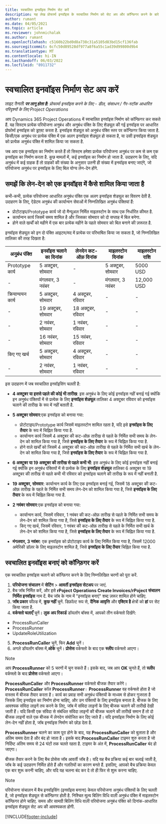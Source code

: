 ```yaml
---
title: स्वचालित इनवॉइस निर्माण सेट करें
description: यह लेख प्रोफार्मा इनवॉइस के स्वचालित निर्माण को सेट अप और कॉन्फ़िगर करने के बारे में जानकारी प्रदान करता है।
author: rumant
ms.date: 04/05/2021
ms.topic: article
ms.reviewer: johnmichalak
ms.author: rumant
ms.openlocfilehash: c5160b22bd0d8a738c31a5105d83bd15cf136fab
ms.sourcegitcommit: 6cfc50d89528df977a8f6a55c1ad39d99800d9b4
ms.translationtype: MT
ms.contentlocale: hi-IN
ms.lasthandoff: 06/03/2022
ms.locfileid: "8911732"
---
```

# <a name="set-up-automatic-invoice-creation"></a>स्वचालित इनवॉइस निर्माण सेट अप करें 
 
लाइट तैनाती _**पर लागू होता है:** प्रोफार्मा इनवॉइस करने के लिए - डील, संसाधन / गैर-स्टॉक आधारित परिदृश्यों के लिए Project Operations_

आप Dynamics 365 Project Operations में स्वचालित इनवॉइस निर्माण को कॉन्फ़िगर कर सकते हैं. यह सिस्टम प्रत्येक परियोजना अनुबंध और अनुबंध पंक्ति के लिए शेड्यूल की गई इनवॉइस पर आधारित प्रोफोर्मा इनवॉइस को ड्राफ़्ट करता है. इनवॉइस शेड्यूल को अनुबंध पंक्ति स्तर पर कॉन्फ़िगर किया जाता है. किसी/एक अनुबंध पर प्रत्येक पंक्ति में एक अलग इनवॉइस शेड्यूल हो सकता है, या उसी इनवॉइस शेड्यूल को प्रत्येक अनुबंध पंक्ति में शामिल किया जा सकता है.

जब आप एक इनवॉइस का निर्माण करते हैं तो सिस्टम हमेशा प्रत्येक परियोजना अनुबंध पर कम से कम एक इनवॉइस का निर्माण करता है. कुछ मामलों में, कई इनवॉइस का निर्माण हो जाता है. उदाहरण के लिए, यदि अनुबंध में कई ग्राहक हैं तो ग्राहकों की संख्या के अनुसार उतनी ही संख्या में इनवॉइस बनाए जाएंगे, जो परियोजना अनुबंध पर इनवॉइस के लिए बिल योग्य लेन-देन होंगे.

## <a name="understand-how-transactions-are-included-on-an-invoice"></a>समझें कि लेन-देन को एक इनवॉइस में कैसे शामिल किया जाता है 

कभी-कभी, प्रत्येक परियोजना आधारित अनुबंध पंक्ति एक अलग इनवॉइस शेड्यूल का विवरण देती है. उदाहरण के लिए, ऐडेटम अनुबंध की कार्यान्वन सेवाओं में निम्नलिखित अनुबंध पंक्तियां हैं:

- प्रोटोटाइप/Prototype कार्य जो दो मैन्यूअल निर्मित माइलस्टोन के साथ एक निर्धारित कीमत है.
- कार्यान्वन कार्य जिसमें समय शामिल है और जिसका सोमवार को दो सप्ताह में बिल बनेगा.
- होने वाले खर्चों को महीने में एक बार प्रत्येक महीने के पहले सोमवार को बिल बनाने की ज़रूरत है.

इनवॉइस शेड्यूल को इन दो पंक्ति आइटम/मद में प्रत्येक पर परिभाषित किया जा सकता है, जो निम्नलिखित तालिका की तरह दिखता है:

| अनुबंध पंक्ति | इनवॉइस चलाने का दिनांक | लेनदेन कट-ऑफ़ दिनांक | माइलस्टोन दिनांक | माइलस्टोन राशि |
| --- | --- | --- | --- | --- |
| Prototype कार्य | 5 अक्टूबर, सोमवार | - | 5 अक्टूबर, सोमवार | 5000 USD |
| - | मंगलवार, 3 नवंबर | - | मंगलवार, 3 नवंबर | 12,000 USD |
| क्रियान्वयन कार्य | 5 अक्टूबर, सोमवार | 4 अक्टूबर, रविवार | - | - |
| - | 19 अक्टूबर, सोमवार | 18 अक्टूबर, रविवार | - | - |
| - | 2 नवंबर, सोमवार | 1 नवंबर, रविवार | - | - |
| - | 16 नवंबर, सोमवार | 15 नवंबर, रविवार | - | - |
| किए गए खर्च | 5 अक्टूबर, सोमवार | 4 अक्टूबर, रविवार | - | - |
| - | 2 नवंबर, सोमवार | 1 नवंबर, रविवार | - | - |

इस उदाहरण में जब स्वचालित इनवॉइसिंग चलती है:

- **4 अक्टूबर या इससे पहले की कोई भी तारीख**: इस अनुबंध के लिए कोई इनवॉइस नहीं बनाई गई क्योंकि इन अनुबंध पंक्तियों में से प्रत्येक के लिए **इनवॉइस शेड्यूल** तालिका 4 अक्टूबर रविवार को इनवॉइस चलाने की तारीख के रूप में नहीं बताती है.
- **5 अक्टूबर सोमवार**:एक इनवॉइस को बनाया गया:

    - प्रोटोटाइप/Prototype कार्य जिसमें माइलस्टोन शामिल रहता है, यदि इसे **इनवॉइस के लिए तैयार** के रूप में चिह्नित किया गया है.
    - कार्यान्वन कार्य जिसमें 4 अक्टूबर की कट-ऑफ़ तारीख से पहले के निर्मित सभी समय के लेन-देन को शामिल किया गया है, जिसे **इनवॉइस के लिए तैयार** के रूप में चिह्नित किया गया है.
    - होने वाले खर्चों को जिसमें 4 अक्टूबर की कट-ऑफ़ तारीख से पहले के निर्मित सभी खर्च के लेन-देन को शामिल किया गया है, जिसे **इनवॉइस के लिए तैयार** के रूप में चिह्नित किया गया है.
  
- **6 अक्टूबर या 19 अक्टूबर की तारीख से पहले कभी भी**: इस अनुबंध के लिए कोई इनवॉइस नहीं बनाई गई क्योंकि इन अनुबंध पंक्तियों में से प्रत्येक के लिए **इनवॉइस शेड्यूल** तालिका 6 अक्टूबर या 19 अक्टूबर की तारीख से पहले कभी भी रविवार को इनवॉइस चलाने की तारीख के रूप में नहीं बनाती है.
- **19 अक्टूबर, सोमवार**: कार्यान्वन कार्य के लिए एक इनवॉइस बनाई गई, जिसमें 18 अक्टूबर की कट-ऑफ़ तारीख के पहले के निर्मित सभी समय लेन-देन को शामिल किया गया है, जिसे **इनवॉइस के लिए तैयार** के रूप में चिह्नित किया गया है.
- **2 नवंबर सोमवार**:एक इनवॉइस को बनाया गया:

    - कार्यान्वन कार्य, जिसमें रविवार, 1 नवंबर की कट-ऑफ़ तारीख से पहले के निर्मित सभी समय के लेन-देन को शामिल किया गया है, जिसे **इनवॉइस के लिए तैयार** के रूप में चिह्नित किया गया है.
    - किए गए खर्च, जिसमें रविवार, 1 नवंबर की कट-ऑफ़ तारीख से पहले के निर्मित सभी खर्च के लेन-देन को शामिल किया गया है, जिसे **इनवॉइस के लिए तैयार** के रूप में चिह्नित किया गया है.

- **मंगलवार, 3 नवंबर**: एक इनवॉइस को प्रोटोटाइप कार्य के लिए निर्मित किया गया है, जिसमें 12000 अमेरिकी डॉलर के लिए माइलस्टोन शामिल है, जिसे **इनवॉइस के लिए तैयार** चिह्नित किया गया है.

## <a name="configure-automatic-invoicing"></a>स्वचालित इनवॉइस बनाएं को कॉन्फ़िगर करें

एक स्वचालित इनवॉइस चलाने को कॉन्फ़िगर करने के लिए निम्नलिखित चरणों को पूरा करें.

1. **परियोजना संचालन** में **सेटिंग** > **आवर्ती इनवॉइस सेटअप** पर जाएं.
2. बैच जॉब निर्मित करें, और इसे **rPoject Operations Create Invoices/rPoject संचालन निर्मित इनवॉइस** नाम दें. बैच जॉब के नाम में "इनवॉइस बनाएं" शब्द ज़रूर शामिल होने चाहिए.
3. **जॉब प्रकार** फील्ड में, **कुछ नहीं** चुनें. डिफ़ॉल्ट रूप से, **दैनिक आवृत्ति** और **एक्टिव है** क्षेत्रों को **हां** पर सेट किया जाता है.
4. **वर्कफ्लो चलाएँ** चुनें। **लुक अप रिकार्ड** डॉयलॉग बॉक्स में, आपको तीन वर्कफ्लो दिखेंगे:

- ProcessRunCaller
- ProcessRunner
- UpdateRoleUtilization

5. **ProcessRunCaller** चुनें, फिर **Add** चुनें।
6. अगले डॉयलॉग बॉक्स में,**ओके** चुनें। **प्रोसेस** वर्कफ्लो के बाद एक **स्लीप** वर्कफ्लो आएगा। 

> [!NOTE]
> आप **ProcessRunner** को 5 चरणों में चुन सकते हैं। इसके बाद, जब आप **OK** चुनते हैं, तो **स्लीप** वर्कफ्लो के बाद **प्रोसेस** वर्कफ्लो आएगा।

**ProcessRunCaller** और **ProcessRunner** वर्कफ्लो बीजक तैयार करेंगे। **ProcessRunCaller** कॉल **ProcessRunner**। **ProcessRunner** वह वर्कफ्लो होता है जो वास्तव में बीजक तैयार करता है। कार्य का प्रवाह सभी अनुबंध पंक्तियों के माध्यम से होकर गुजरता है जिसके लिए इनवॉइस का निर्माण होना चाहिए, और उन पंक्तियों के लिए इनवॉइस बनाता है. बीजक के लिए आवश्यक संविदा लाइनें तय करने के लिए, जॉब में संविदा लाइनों के लिए बीजक चलाने की तारीखें देखी जाती हैं। यदि किसी एक संविदा से संबंधित संविदा लाइनों की बीजक चलाने की तारीखें समान हैं तो दो बीजक लाइनों वाले एक बीजक में लेनदेन संयोजित कर दिए जाते हैं। यदि इनवॉइस निर्माण के लिए कोई लेन-देन नहीं होता है, जॉब इनवॉइस निर्माण को छोड़ देता है.

**ProcessRunner** चलने का काम पूरा होने के बाद, यह **ProcessRunCaller** को बुलाता है और अंतिम समय देता है और बंद हो जाता है। इसके बाद **ProcessRunCaller** टाइमर शुरु करता है जो निर्दिष्ट अंतिम समय से 24 घंटों तक चलते रहता है. टाइमर के अंत में, **ProcessRunCaller** बंद हो जाएगा।

बीजक तैयार करने के लिए बैच प्रोसेस जॉब आवर्ती जॉब है। यदि यह बैच प्रक्रिया कई बार चलाई जाती है, जॉब के कई उदाहरण निर्मित होते हैं और गलतियों का कारण बनते हैं. इसलिए, आपको बैच प्रक्रिया केवल एक बार शुरू करनी चाहिए, और यदि यह चलना बंद कर दे तो ही फिर से शुरू करना चाहिए.

> [!NOTE]
> परियोजना संचालन में बैच इनवॉइसिंग (इनवॉइस बनाना) केवल परियोजना अनुबंध पंक्तियों के लिए चलती है, जो इनवॉइस शेड्यूल से कॉन्फ़िगर होती है. निश्चित मूल्य बिलिंग विधि वाली अनुबंध पंक्ति में माइलस्टोन कॉन्फ़िगर होने चाहिए. समय और सामग्री बिलिंग विधि वाली परियोजना अनुबंध पंक्ति को दिनांक-आधारित इनवॉइस शेड्यूल सेट अप की आवश्यकता होगी.


[!INCLUDE[footer-include](../../includes/footer-banner.md)]
